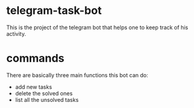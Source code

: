 # telegram-task-bot
This is the project of the telegram bot that helps one to keep track of his activity.

# commands
There are basically three main functions this bot can do:
- add new tasks
- delete the solved ones
- list all the unsolved tasks 
